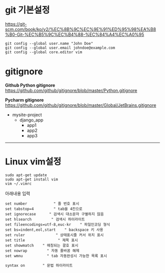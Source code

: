 # git 기본설정

<https://git-scm.com/book/ko/v2/%EC%8B%9C%EC%9E%91%ED%95%98%EA%B8%B0-Git-%EC%B5%9C%EC%B4%88-%EC%84%A4%EC%A0%95>

```
git config --global user.name "John Doe"
git config --global user.email johndoe@example.com
git config --global core.editor vim
```
# gitignore

**Github Python gitignore**  
<https://github.com/github/gitignore/blob/master/Python.gitignore>

**Pycharm gitignore**  
<https://github.com/github/gitignore/blob/master/Global/JetBrains.gitignore>

- mysite-project
	- django_app
		- app1
		- app2
		- app3

---

# Linux vim설정

```
sudo apt-get update
sudo apt-get install vim
vim ~/.vimrc
```

아래내용 입력

```
set number            " 줄 번호 표시
set tabstop=4         " tab을 4칸으로
set ignorecase      " 검색시 대소문자 구별하지 않음
set hlsearch         " 검색시 하이라이트
set fileencodings=utf-8,euc-kr    " 파일인코딩 형식
set bs=indent,eol,start    " backspace 키 사용
set ruler              " 상태표시줄 커서 위치 표시
set title               " 제목 표시
set showmatch    " 매칭되는 괄호 표시
set nowrap         " 자동 줄바꿈 해제
set wmnu           " tab 자동완성시 가능한 목록 표시

syntax on        " 문법 하이라이트
```